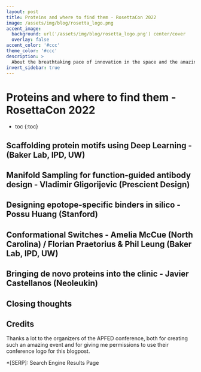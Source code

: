 ```yaml
---
layout: post
title: Proteins and where to find them - RosettaCon 2022
image: /assets/img/blog/rosetta_logo.png
accent_image: 
  background: url('/assets/img/blog/rosetta_logo.png') center/cover
  overlay: false
accent_color: '#ccc'
theme_color: '#ccc'
description: >
  About the breathtaking pace of innovation in the space and the amazing community that drives it
invert_sidebar: true
---
```


# Proteins and where to find them - RosettaCon 2022

* toc
{:toc}


## Scaffolding protein motifs using Deep Learning - (Baker Lab, IPD, UW)

## Manifold Sampling for function-guided antibody design - Vladimir Gligorijevic (Prescient Design)


## Designing epotope-specific binders in silico - Possu Huang (Stanford)


## Conformational Switches - Amelia McCue (North Carolina) / Florian Praetorius & Phil Leung (Baker Lab, IPD, UW)


## Bringing de novo proteins into the clinic - Javier Castellanos (Neoleukin)


## Closing thoughts

## Credits

Thanks a lot to the organizers of the APFED conference, both for creating such an amazing event and for giving me permissions to use their conference logo for this blogpost.

*[SERP]: Search Engine Results Page
